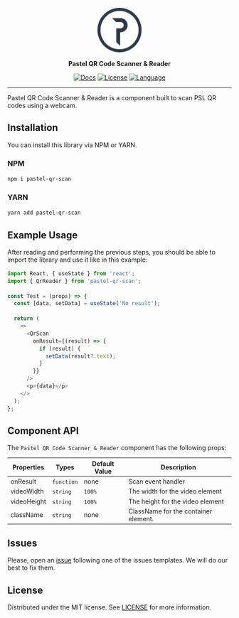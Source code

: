 <div align=center>

  [<img height="100px" src="https://github.com/pastelnetwork/pastel-qr-scan/blob/main/src/assets/images/logo.svg"/>](https://pastel.network/)

</div>

<p align=center>
  <b>Pastel QR Code Scanner & Reader</b>
</p>

<div align=center>

  [![Docs](https://img.shields.io/badge/doc-reference-%233F9AF7)](https://docs.pastel.network/introduction/pastel-overview)
  [![License](https://img.shields.io/github/license/pastelnetwork/pastel-electron-wallet)](https://github.com/pastelnetwork/pastel-qr-scanblob/master/LICENSE)
  [![Language](https://img.shields.io/badge/language-Typescript-%232b7489)](https://github.com/pastelnetwork/pastel-qr-scansearch?q=typescript)

</div>

---

Pastel QR Code Scanner & Reader is a component built to scan PSL QR codes using a webcam.

## Installation

You can install this library via NPM or YARN.

### NPM

```bash
npm i pastel-qr-scan
```

### YARN

```bash
yarn add pastel-qr-scan
```

## Example Usage

After reading and performing the previous steps, you should be able to import the library and use it like in this example:

```javascript
import React, { useState } from 'react';
import { QrReader } from 'pastel-qr-scan';

const Test = (props) => {
  const [data, setData] = useState('No result');

  return (
    <>
      <QrScan
        onResult={(result) => {
          if (result) {
            setData(result?.text);
          }
        }}
      />
      <p>{data}</p>
    </>
  );
};
```

## Component API

The `Pastel QR Code Scanner & Reader` component has the following props:

| Properties          | Types                                                                                           | Default Value            | Description                                              |
| ------------------- | ----------------------------------------------------------------------------------------------- | ------------------------ | -------------------------------------------------------- |
| onResult            | `function`                                                                                      | none                     | Scan event handler                                       |
| videoWidth             | `string`                                                                                        | `100%`                  | The width for the video element                             |
| videoHeight             | `string`                                                                                        | `100%`                  | The height for the video element                             |
| className           | `string`                                                                                         | none                     | ClassName for the container element.                     |

## Issues

Please, open an [issue](https://github.com/pastelnetwork/pastel-qr-scan/qr-scan/issues) following one of the issues templates. We will do our best to fix them.

## License

Distributed under the MIT license. See [LICENSE](LICENSE) for more information.
